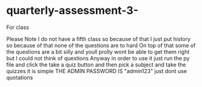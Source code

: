 # quarterly-assessment-3-
For class

Please Note I do not have a fifth class so because of that I just put history so because of that none of the questions are to hard 
On top of that some of the questions are a bit silly and youll prolly wont be able to get them right but I could not think of questions 
Anyway in order to use it just run the py file and click the take a quiz button and then pick a subject and take the quizzes it is simple 
THE ADMIN PASSWORD IS "admin123" just dont use quotations 
